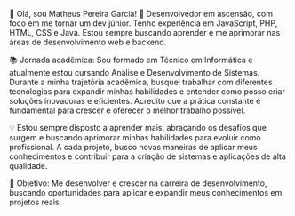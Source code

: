 👋 Olá, sou Matheus Pereira Garcia!
🔧 Desenvolvedor em ascensão, com foco em me tornar um dev júnior. Tenho experiência em JavaScript, PHP, HTML, CSS e Java. Estou sempre buscando aprender e me aprimorar nas áreas de desenvolvimento web e backend.

📚 Jornada acadêmica: Sou formado em Técnico em Informática e atualmente estou cursando Análise e Desenvolvimento de Sistemas. Durante a minha trajetória acadêmica, busquei trabalhar com diferentes tecnologias para expandir minhas habilidades e entender como posso criar soluções inovadoras e eficientes. Acredito que a prática constante é fundamental para crescer e oferecer o melhor trabalho possível.

💡 Estou sempre disposto a aprender mais, abraçando os desafios que surgem e buscando aprimorar minhas habilidades para evoluir como profissional. A cada projeto, busco novas maneiras de aplicar meus conhecimentos e contribuir para a criação de sistemas e aplicações de alta qualidade.

🚀 Objetivo: Me desenvolver e crescer na carreira de desenvolvimento, buscando oportunidades para aplicar e expandir meus conhecimentos em projetos reais.
